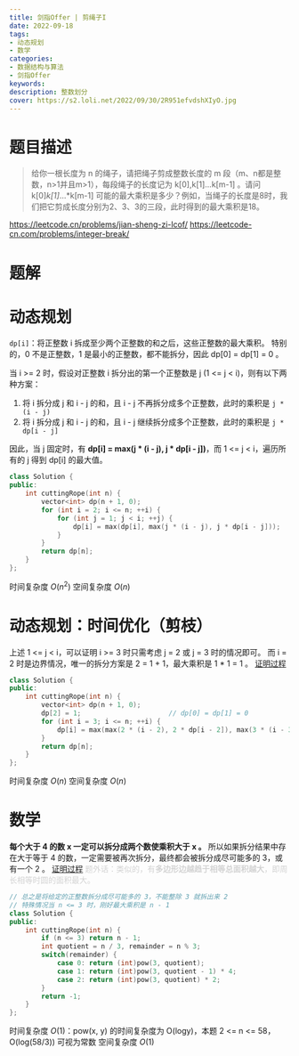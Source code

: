```yaml
---
title: 剑指Offer | 剪绳子I
date: 2022-09-18
tags:
- 动态规划
- 数学
categories:
- 数据结构与算法
- 剑指Offer
keywords:
description: 整数划分
cover: https://s2.loli.net/2022/09/30/2R951efvdshXIyO.jpg
---
```

# 题目描述
> 给你一根长度为 n 的绳子，请把绳子剪成整数长度的 m 段（m、n都是整数，n>1并且m>1），每段绳子的长度记为 k[0],k[1]...k[m-1] 。请问 k[0]*k[1]*...*k[m-1] 可能的最大乘积是多少？例如，当绳子的长度是8时，我们把它剪成长度分别为2、3、3的三段，此时得到的最大乘积是18。

https://leetcode.cn/problems/jian-sheng-zi-lcof/
https://leetcode-cn.com/problems/integer-break/

# 题解

# 动态规划
`dp[i]`：将正整数 i 拆成至少两个正整数的和之后，这些正整数的最大乘积。
特别的，0 不是正整数，1 是最小的正整数，都不能拆分，因此 dp[0] = dp[1] = 0 。

当 i >= 2 时，假设对正整数 i 拆分出的第一个正整数是 j (1 <= j < i)，则有以下两种方案：
1. 将 i 拆分成 j 和 i - j 的和，且 i - j 不再拆分成多个正整数，此时的乘积是 `j * (i - j)`
2. 将 i 拆分成 j 和 i - j 的和，且 i - j 继续拆分成多个正整数，此时的乘积是 `j * dp[i - j]`

因此，当 j 固定时，有 **dp[i] = max(j * (i - j), j * dp[i - j])**，而 1 <= j < i，遍历所有的 j 得到 dp[i] 的最大值。

```C++
class Solution {
public:
    int cuttingRope(int n) {
        vector<int> dp(n + 1, 0);
        for (int i = 2; i <= n; ++i) {
            for (int j = 1; j < i; ++j) {
                dp[i] = max(dp[i], max(j * (i - j), j * dp[i - j]));
            }
        }
        return dp[n];
    }
};
```
时间复杂度 $O(n^2)$
空间复杂度 $O(n)$

# 动态规划：时间优化（剪枝）
上述 1 <= j < i，可以证明 i >= 3 时只需考虑 j = 2 或 j = 3 时的情况即可。
而 i = 2 时是边界情况，唯一的拆分方案是 2 = 1 + 1，最大乘积是 1 * 1 = 1 。
[证明过程](https://leetcode.cn/problems/jian-sheng-zi-lcof/solutions/1794015/jian-sheng-zi-by-leetcode-solution-xku9/)
```C++
class Solution {
public:
    int cuttingRope(int n) {
        vector<int> dp(n + 1, 0);
        dp[2] = 1;                      // dp[0] = dp[1] = 0
        for (int i = 3; i <= n; ++i) {
            dp[i] = max(max(2 * (i - 2), 2 * dp[i - 2]), max(3 * (i - 3), 3 * dp[i - 3]));
        }
        return dp[n];
    }
};
```
时间复杂度 $O(n)$
空间复杂度 $O(n)$

# 数学
**每个大于 4 的数 x 一定可以拆分成两个数使乘积大于 x 。**
所以如果拆分结果中存在大于等于 4 的数，一定需要被再次拆分，最终都会被拆分成尽可能多的 3，或有一个 2 。
[证明过程](https://leetcode.cn/problems/jian-sheng-zi-lcof/solutions/1794015/jian-sheng-zi-by-leetcode-solution-xku9/)
<font color="#d3d3d3">题外话：类似的，有**多边形边越趋于相等总面积越大**，即周长相等时圆的面积最大。</font>
```C++
// 总之是将给定的正整数拆分成尽可能多的 3，不能整除 3 就拆出来 2
// 特殊情况当 n <= 3 时，刚好最大乘积是 n - 1
class Solution {
public:
    int cuttingRope(int n) {
        if (n <= 3) return n - 1;
        int quotient = n / 3, remainder = n % 3;
        switch(remainder) {
            case 0: return (int)pow(3, quotient);
            case 1: return (int)pow(3, quotient - 1) * 4;
            case 2: return (int)pow(3, quotient) * 2;
        }
        return -1;
    }
};
```
时间复杂度 $O(1)$：pow(x, y) 的时间复杂度为 O(logy)，本题 2 <= n <= 58，O(log(58/3)) 可视为常数
空间复杂度 $O(1)$